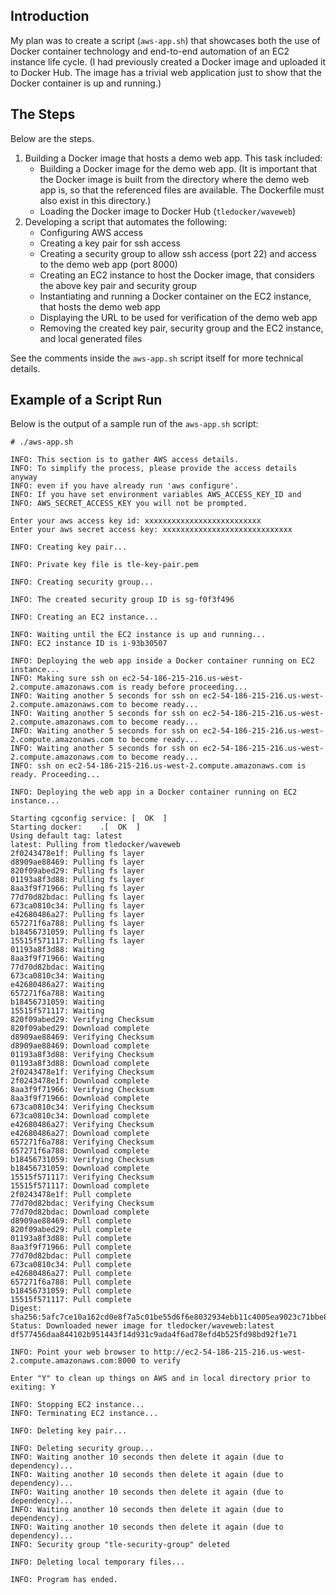 ## Introduction

My plan was to create a script (`aws-app.sh`) that showcases both the use of Docker container technology and end-to-end automation of an EC2 instance life cycle. (I had previously created a Docker image and uploaded it to Docker Hub. The image has a trivial web application just to show that the Docker container is up and running.)

## The Steps

Below are the steps.

1. Building a Docker image that hosts a demo web app. This task included:
   * Building a Docker image for the demo web app. (It is important that the Docker image is built from the directory where the demo web app is, so that the referenced files are available. The Dockerfile must also exist in this directory.)
   * Loading the Docker image to Docker Hub (`tledocker/waveweb`)
1. Developing a script that automates the following:
   * Configuring AWS access
   * Creating a key pair for ssh access
   * Creating a security group to allow ssh access (port 22) and access to the demo web app (port 8000)
   * Creating an EC2 instance to host the Docker image, that considers the above key pair and security group
   * Instantiating and running a Docker container on the EC2 instance, that hosts the demo web app
   * Displaying the URL to be used for verification of the demo web app
   * Removing the created key pair, security group and the EC2 instance, and local generated files

See the comments inside the `aws-app.sh` script itself for more technical details.

## Example of a Script Run

Below is the output of a sample run of the `aws-app.sh` script:
```
# ./aws-app.sh 

INFO: This section is to gather AWS access details.
INFO: To simplify the process, please provide the access details anyway
INFO: even if you have already run 'aws configure'.
INFO: If you have set environment variables AWS_ACCESS_KEY_ID and
INFO: AWS_SECRET_ACCESS_KEY you will not be prompted.

Enter your aws access key id: xxxxxxxxxxxxxxxxxxxxxxxxxx
Enter your aws secret access key: xxxxxxxxxxxxxxxxxxxxxxxxxxxxx

INFO: Creating key pair...

INFO: Private key file is tle-key-pair.pem

INFO: Creating security group...

INFO: The created security group ID is sg-f0f3f496

INFO: Creating an EC2 instance...

INFO: Waiting until the EC2 instance is up and running...
INFO: EC2 instance ID is i-93b30507

INFO: Deploying the web app inside a Docker container running on EC2 instance...
INFO: Making sure ssh on ec2-54-186-215-216.us-west-2.compute.amazonaws.com is ready before proceeding...
INFO: Waiting another 5 seconds for ssh on ec2-54-186-215-216.us-west-2.compute.amazonaws.com to become ready...
INFO: Waiting another 5 seconds for ssh on ec2-54-186-215-216.us-west-2.compute.amazonaws.com to become ready...
INFO: Waiting another 5 seconds for ssh on ec2-54-186-215-216.us-west-2.compute.amazonaws.com to become ready...
INFO: Waiting another 5 seconds for ssh on ec2-54-186-215-216.us-west-2.compute.amazonaws.com to become ready...
INFO: ssh on ec2-54-186-215-216.us-west-2.compute.amazonaws.com is ready. Proceeding...

INFO: Deploying the web app in a Docker container running on EC2 instance...

Starting cgconfig service: [  OK  ]
Starting docker:	.[  OK  ]
Using default tag: latest
latest: Pulling from tledocker/waveweb
2f0243478e1f: Pulling fs layer
d8909ae88469: Pulling fs layer
820f09abed29: Pulling fs layer
01193a8f3d88: Pulling fs layer
8aa3f9f71966: Pulling fs layer
77d70d82bdac: Pulling fs layer
673ca0810c34: Pulling fs layer
e42680486a27: Pulling fs layer
657271f6a788: Pulling fs layer
b18456731059: Pulling fs layer
15515f571117: Pulling fs layer
01193a8f3d88: Waiting
8aa3f9f71966: Waiting
77d70d82bdac: Waiting
673ca0810c34: Waiting
e42680486a27: Waiting
657271f6a788: Waiting
b18456731059: Waiting
15515f571117: Waiting
820f09abed29: Verifying Checksum
820f09abed29: Download complete
d8909ae88469: Verifying Checksum
d8909ae88469: Download complete
01193a8f3d88: Verifying Checksum
01193a8f3d88: Download complete
2f0243478e1f: Verifying Checksum
2f0243478e1f: Download complete
8aa3f9f71966: Verifying Checksum
8aa3f9f71966: Download complete
673ca0810c34: Verifying Checksum
673ca0810c34: Download complete
e42680486a27: Verifying Checksum
e42680486a27: Download complete
657271f6a788: Verifying Checksum
657271f6a788: Download complete
b18456731059: Verifying Checksum
b18456731059: Download complete
15515f571117: Verifying Checksum
15515f571117: Download complete
2f0243478e1f: Pull complete
77d70d82bdac: Verifying Checksum
77d70d82bdac: Download complete
d8909ae88469: Pull complete
820f09abed29: Pull complete
01193a8f3d88: Pull complete
8aa3f9f71966: Pull complete
77d70d82bdac: Pull complete
673ca0810c34: Pull complete
e42680486a27: Pull complete
657271f6a788: Pull complete
b18456731059: Pull complete
15515f571117: Pull complete
Digest: sha256:5afc7ce10a162cd0e8f7a5c01be55d6f6e8032934ebb11c4005ea9023c71bbe8
Status: Downloaded newer image for tledocker/waveweb:latest
df577456daa844102b951443f14d931c9ada4f6ad78efd4b525fd98bd92f1e71

INFO: Point your web browser to http://ec2-54-186-215-216.us-west-2.compute.amazonaws.com:8000 to verify

Enter "Y" to clean up things on AWS and in local directory prior to exiting: Y

INFO: Stopping EC2 instance...
INFO: Terminating EC2 instance...

INFO: Deleting key pair...

INFO: Deleting security group...
INFO: Waiting another 10 seconds then delete it again (due to dependency)...
INFO: Waiting another 10 seconds then delete it again (due to dependency)...
INFO: Waiting another 10 seconds then delete it again (due to dependency)...
INFO: Waiting another 10 seconds then delete it again (due to dependency)...
INFO: Waiting another 10 seconds then delete it again (due to dependency)...
INFO: Security group "tle-security-group" deleted

INFO: Deleting local temporary files...

INFO: Program has ended.
```

